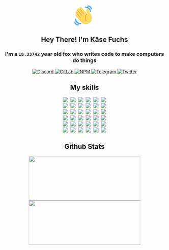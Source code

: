 <div><p align=center><img src=./resources/images/wave.gif width=64px height=64px></p><h2 align=center>Hey There! I'm Käse Fuchs</h2><h3 align=center>I'm a <code>18.33742</code> year old fox who writes code to make computers do things</h3><p align=center><a href=https://discord.com/users/507526681125322772><img alt=Discord src="https://img.shields.io/badge/Discord-5865F2?logo=discord&logoColor=white&style=flat-square#1223f67a01ce8527c7a0403e17652017"> </a><a href=https://gitlab.com/kasefuchs><img alt=GitLab src="https://img.shields.io/badge/GitLab-330F63?logo=gitlab&logoColor=white&style=flat-square#1223f67a01ce8527c7a0403e17652017"> </a><a href=https://npmjs.com/~kasefuchs><img alt=NPM src="https://img.shields.io/badge/NPM-CB3837?logo=npm&logoColor=white&style=flat-square#1223f67a01ce8527c7a0403e17652017"> </a><a href=https://t.me/kasefuchs><img alt=Telegram src="https://img.shields.io/badge/Telegram-2CA5E0?logo=telegram&logoColor=white&style=flat-square#1223f67a01ce8527c7a0403e17652017"> </a><a href=https://twitter.com/kasefuchs><img alt=Twitter src="https://img.shields.io/badge/Twitter-1DA1F2?logo=twitter&logoColor=white&style=flat-square#1223f67a01ce8527c7a0403e17652017"></a></p><h2 align=center>My skills</h2><p align=center><a href=https://aws.amazon.com/ ><picture><source srcset="https://skillicons.dev/icons?i=aws&theme=dark#1223f67a01ce8527c7a0403e17652017" media="(prefers-color-scheme: dark)"><source srcset="https://skillicons.dev/icons?i=aws&theme=light#1223f67a01ce8527c7a0403e17652017" media="(prefers-color-scheme: light), (prefers-color-scheme: no-preference)"><img src="https://skillicons.dev/icons?i=aws&theme=light#1223f67a01ce8527c7a0403e17652017"></picture></a>&nbsp;&nbsp;<a href=https://en.wikipedia.org/wiki/Bash_(Unix_shell)><picture><source srcset="https://skillicons.dev/icons?i=bash&theme=dark#1223f67a01ce8527c7a0403e17652017" media="(prefers-color-scheme: dark)"><source srcset="https://skillicons.dev/icons?i=bash&theme=light#1223f67a01ce8527c7a0403e17652017" media="(prefers-color-scheme: light), (prefers-color-scheme: no-preference)"><img src="https://skillicons.dev/icons?i=bash&theme=light#1223f67a01ce8527c7a0403e17652017"></picture></a>&nbsp;&nbsp;<a href=https://discord.com/developers/docs><picture><source srcset="https://skillicons.dev/icons?i=bots&theme=dark#1223f67a01ce8527c7a0403e17652017" media="(prefers-color-scheme: dark)"><source srcset="https://skillicons.dev/icons?i=bots&theme=light#1223f67a01ce8527c7a0403e17652017" media="(prefers-color-scheme: light), (prefers-color-scheme: no-preference)"><img src="https://skillicons.dev/icons?i=bots&theme=light#1223f67a01ce8527c7a0403e17652017"></picture></a>&nbsp;&nbsp;<a href=https://www.cloudflare.com/ ><picture><source srcset="https://skillicons.dev/icons?i=cloudflare&theme=dark#1223f67a01ce8527c7a0403e17652017" media="(prefers-color-scheme: dark)"><source srcset="https://skillicons.dev/icons?i=cloudflare&theme=light#1223f67a01ce8527c7a0403e17652017" media="(prefers-color-scheme: light), (prefers-color-scheme: no-preference)"><img src="https://skillicons.dev/icons?i=cloudflare&theme=light#1223f67a01ce8527c7a0403e17652017"></picture></a>&nbsp;&nbsp;<a href=https://en.wikipedia.org/wiki/CSS><picture><source srcset="https://skillicons.dev/icons?i=css&theme=dark#1223f67a01ce8527c7a0403e17652017" media="(prefers-color-scheme: dark)"><source srcset="https://skillicons.dev/icons?i=css&theme=light#1223f67a01ce8527c7a0403e17652017" media="(prefers-color-scheme: light), (prefers-color-scheme: no-preference)"><img src="https://skillicons.dev/icons?i=css&theme=light#1223f67a01ce8527c7a0403e17652017"></picture></a>&nbsp;&nbsp;<a href=https://www.docker.com/ ><picture><source srcset="https://skillicons.dev/icons?i=docker&theme=dark#1223f67a01ce8527c7a0403e17652017" media="(prefers-color-scheme: dark)"><source srcset="https://skillicons.dev/icons?i=docker&theme=light#1223f67a01ce8527c7a0403e17652017" media="(prefers-color-scheme: light), (prefers-color-scheme: no-preference)"><img src="https://skillicons.dev/icons?i=docker&theme=light#1223f67a01ce8527c7a0403e17652017"></picture></a><br><a href=https://www.electronjs.org/ ><picture><source srcset="https://skillicons.dev/icons?i=electron&theme=dark#1223f67a01ce8527c7a0403e17652017" media="(prefers-color-scheme: dark)"><source srcset="https://skillicons.dev/icons?i=electron&theme=light#1223f67a01ce8527c7a0403e17652017" media="(prefers-color-scheme: light), (prefers-color-scheme: no-preference)"><img src="https://skillicons.dev/icons?i=electron&theme=light#1223f67a01ce8527c7a0403e17652017"></picture></a>&nbsp;&nbsp;<a href=https://expressjs.com/ ><picture><source srcset="https://skillicons.dev/icons?i=express&theme=dark#1223f67a01ce8527c7a0403e17652017" media="(prefers-color-scheme: dark)"><source srcset="https://skillicons.dev/icons?i=express&theme=light#1223f67a01ce8527c7a0403e17652017" media="(prefers-color-scheme: light), (prefers-color-scheme: no-preference)"><img src="https://skillicons.dev/icons?i=express&theme=light#1223f67a01ce8527c7a0403e17652017"></picture></a>&nbsp;&nbsp;<a href=https://www.figma.com/ ><picture><source srcset="https://skillicons.dev/icons?i=figma&theme=dark#1223f67a01ce8527c7a0403e17652017" media="(prefers-color-scheme: dark)"><source srcset="https://skillicons.dev/icons?i=figma&theme=light#1223f67a01ce8527c7a0403e17652017" media="(prefers-color-scheme: light), (prefers-color-scheme: no-preference)"><img src="https://skillicons.dev/icons?i=figma&theme=light#1223f67a01ce8527c7a0403e17652017"></picture></a>&nbsp;&nbsp;<a href=https://firebase.google.com/ ><picture><source srcset="https://skillicons.dev/icons?i=firebase&theme=dark#1223f67a01ce8527c7a0403e17652017" media="(prefers-color-scheme: dark)"><source srcset="https://skillicons.dev/icons?i=firebase&theme=light#1223f67a01ce8527c7a0403e17652017" media="(prefers-color-scheme: light), (prefers-color-scheme: no-preference)"><img src="https://skillicons.dev/icons?i=firebase&theme=light#1223f67a01ce8527c7a0403e17652017"></picture></a>&nbsp;&nbsp;<a href=https://flask.palletsprojects.com/ ><picture><source srcset="https://skillicons.dev/icons?i=flask&theme=dark#1223f67a01ce8527c7a0403e17652017" media="(prefers-color-scheme: dark)"><source srcset="https://skillicons.dev/icons?i=flask&theme=light#1223f67a01ce8527c7a0403e17652017" media="(prefers-color-scheme: light), (prefers-color-scheme: no-preference)"><img src="https://skillicons.dev/icons?i=flask&theme=light#1223f67a01ce8527c7a0403e17652017"></picture></a>&nbsp;&nbsp;<a href=https://cloud.google.com/ ><picture><source srcset="https://skillicons.dev/icons?i=gcp&theme=dark#1223f67a01ce8527c7a0403e17652017" media="(prefers-color-scheme: dark)"><source srcset="https://skillicons.dev/icons?i=gcp&theme=light#1223f67a01ce8527c7a0403e17652017" media="(prefers-color-scheme: light), (prefers-color-scheme: no-preference)"><img src="https://skillicons.dev/icons?i=gcp&theme=light#1223f67a01ce8527c7a0403e17652017"></picture></a><br><a href=https://git-scm.com/ ><picture><source srcset="https://skillicons.dev/icons?i=git&theme=dark#1223f67a01ce8527c7a0403e17652017" media="(prefers-color-scheme: dark)"><source srcset="https://skillicons.dev/icons?i=git&theme=light#1223f67a01ce8527c7a0403e17652017" media="(prefers-color-scheme: light), (prefers-color-scheme: no-preference)"><img src="https://skillicons.dev/icons?i=git&theme=light#1223f67a01ce8527c7a0403e17652017"></picture></a>&nbsp;&nbsp;<a href=https://github.com/ ><picture><source srcset="https://skillicons.dev/icons?i=github&theme=dark#1223f67a01ce8527c7a0403e17652017" media="(prefers-color-scheme: dark)"><source srcset="https://skillicons.dev/icons?i=github&theme=light#1223f67a01ce8527c7a0403e17652017" media="(prefers-color-scheme: light), (prefers-color-scheme: no-preference)"><img src="https://skillicons.dev/icons?i=github&theme=light#1223f67a01ce8527c7a0403e17652017"></picture></a>&nbsp;&nbsp;<a href=https://gitlab.com/ ><picture><source srcset="https://skillicons.dev/icons?i=gitlab&theme=dark#1223f67a01ce8527c7a0403e17652017" media="(prefers-color-scheme: dark)"><source srcset="https://skillicons.dev/icons?i=gitlab&theme=light#1223f67a01ce8527c7a0403e17652017" media="(prefers-color-scheme: light), (prefers-color-scheme: no-preference)"><img src="https://skillicons.dev/icons?i=gitlab&theme=light#1223f67a01ce8527c7a0403e17652017"></picture></a>&nbsp;&nbsp;<a href=https://www.heroku.com/ ><picture><source srcset="https://skillicons.dev/icons?i=heroku&theme=dark#1223f67a01ce8527c7a0403e17652017" media="(prefers-color-scheme: dark)"><source srcset="https://skillicons.dev/icons?i=heroku&theme=light#1223f67a01ce8527c7a0403e17652017" media="(prefers-color-scheme: light), (prefers-color-scheme: no-preference)"><img src="https://skillicons.dev/icons?i=heroku&theme=light#1223f67a01ce8527c7a0403e17652017"></picture></a>&nbsp;&nbsp;<a href=https://en.wikipedia.org/wiki/HTML><picture><source srcset="https://skillicons.dev/icons?i=html&theme=dark#1223f67a01ce8527c7a0403e17652017" media="(prefers-color-scheme: dark)"><source srcset="https://skillicons.dev/icons?i=html&theme=light#1223f67a01ce8527c7a0403e17652017" media="(prefers-color-scheme: light), (prefers-color-scheme: no-preference)"><img src="https://skillicons.dev/icons?i=html&theme=light#1223f67a01ce8527c7a0403e17652017"></picture></a>&nbsp;&nbsp;<a href=https://en.wikipedia.org/wiki/JavaScript><picture><source srcset="https://skillicons.dev/icons?i=js&theme=dark#1223f67a01ce8527c7a0403e17652017" media="(prefers-color-scheme: dark)"><source srcset="https://skillicons.dev/icons?i=js&theme=light#1223f67a01ce8527c7a0403e17652017" media="(prefers-color-scheme: light), (prefers-color-scheme: no-preference)"><img src="https://skillicons.dev/icons?i=js&theme=light#1223f67a01ce8527c7a0403e17652017"></picture></a><br><a href=https://en.wikipedia.org/wiki/Linux><picture><source srcset="https://skillicons.dev/icons?i=linux&theme=dark#1223f67a01ce8527c7a0403e17652017" media="(prefers-color-scheme: dark)"><source srcset="https://skillicons.dev/icons?i=linux&theme=light#1223f67a01ce8527c7a0403e17652017" media="(prefers-color-scheme: light), (prefers-color-scheme: no-preference)"><img src="https://skillicons.dev/icons?i=linux&theme=light#1223f67a01ce8527c7a0403e17652017"></picture></a>&nbsp;&nbsp;<a href=https://mui.com/ ><picture><source srcset="https://skillicons.dev/icons?i=materialui&theme=dark#1223f67a01ce8527c7a0403e17652017" media="(prefers-color-scheme: dark)"><source srcset="https://skillicons.dev/icons?i=materialui&theme=light#1223f67a01ce8527c7a0403e17652017" media="(prefers-color-scheme: light), (prefers-color-scheme: no-preference)"><img src="https://skillicons.dev/icons?i=materialui&theme=light#1223f67a01ce8527c7a0403e17652017"></picture></a>&nbsp;&nbsp;<a href=https://en.wikipedia.org/wiki/Markdown><picture><source srcset="https://skillicons.dev/icons?i=md&theme=dark#1223f67a01ce8527c7a0403e17652017" media="(prefers-color-scheme: dark)"><source srcset="https://skillicons.dev/icons?i=md&theme=light#1223f67a01ce8527c7a0403e17652017" media="(prefers-color-scheme: light), (prefers-color-scheme: no-preference)"><img src="https://skillicons.dev/icons?i=md&theme=light#1223f67a01ce8527c7a0403e17652017"></picture></a>&nbsp;&nbsp;<a href=https://www.mongodb.com/ ><picture><source srcset="https://skillicons.dev/icons?i=mongodb&theme=dark#1223f67a01ce8527c7a0403e17652017" media="(prefers-color-scheme: dark)"><source srcset="https://skillicons.dev/icons?i=mongodb&theme=light#1223f67a01ce8527c7a0403e17652017" media="(prefers-color-scheme: light), (prefers-color-scheme: no-preference)"><img src="https://skillicons.dev/icons?i=mongodb&theme=light#1223f67a01ce8527c7a0403e17652017"></picture></a>&nbsp;&nbsp;<a href=https://www.mysql.com/ ><picture><source srcset="https://skillicons.dev/icons?i=mysql&theme=dark#1223f67a01ce8527c7a0403e17652017" media="(prefers-color-scheme: dark)"><source srcset="https://skillicons.dev/icons?i=mysql&theme=light#1223f67a01ce8527c7a0403e17652017" media="(prefers-color-scheme: light), (prefers-color-scheme: no-preference)"><img src="https://skillicons.dev/icons?i=mysql&theme=light#1223f67a01ce8527c7a0403e17652017"></picture></a>&nbsp;&nbsp;<a href=https://nextjs.org/ ><picture><source srcset="https://skillicons.dev/icons?i=nextjs&theme=dark#1223f67a01ce8527c7a0403e17652017" media="(prefers-color-scheme: dark)"><source srcset="https://skillicons.dev/icons?i=nextjs&theme=light#1223f67a01ce8527c7a0403e17652017" media="(prefers-color-scheme: light), (prefers-color-scheme: no-preference)"><img src="https://skillicons.dev/icons?i=nextjs&theme=light#1223f67a01ce8527c7a0403e17652017"></picture></a><br><a href=https://nodejs.org/en/ ><picture><source srcset="https://skillicons.dev/icons?i=nodejs&theme=dark#1223f67a01ce8527c7a0403e17652017" media="(prefers-color-scheme: dark)"><source srcset="https://skillicons.dev/icons?i=nodejs&theme=light#1223f67a01ce8527c7a0403e17652017" media="(prefers-color-scheme: light), (prefers-color-scheme: no-preference)"><img src="https://skillicons.dev/icons?i=nodejs&theme=light#1223f67a01ce8527c7a0403e17652017"></picture></a>&nbsp;&nbsp;<a href=https://www.postgresql.org/ ><picture><source srcset="https://skillicons.dev/icons?i=postgres&theme=dark#1223f67a01ce8527c7a0403e17652017" media="(prefers-color-scheme: dark)"><source srcset="https://skillicons.dev/icons?i=postgres&theme=light#1223f67a01ce8527c7a0403e17652017" media="(prefers-color-scheme: light), (prefers-color-scheme: no-preference)"><img src="https://skillicons.dev/icons?i=postgres&theme=light#1223f67a01ce8527c7a0403e17652017"></picture></a>&nbsp;&nbsp;<a href=https://learn.microsoft.com/en-us/powershell/ ><picture><source srcset="https://skillicons.dev/icons?i=powershell&theme=dark#1223f67a01ce8527c7a0403e17652017" media="(prefers-color-scheme: dark)"><source srcset="https://skillicons.dev/icons?i=powershell&theme=light#1223f67a01ce8527c7a0403e17652017" media="(prefers-color-scheme: light), (prefers-color-scheme: no-preference)"><img src="https://skillicons.dev/icons?i=powershell&theme=light#1223f67a01ce8527c7a0403e17652017"></picture></a>&nbsp;&nbsp;<a href=https://www.python.org/ ><picture><source srcset="https://skillicons.dev/icons?i=py&theme=dark#1223f67a01ce8527c7a0403e17652017" media="(prefers-color-scheme: dark)"><source srcset="https://skillicons.dev/icons?i=py&theme=light#1223f67a01ce8527c7a0403e17652017" media="(prefers-color-scheme: light), (prefers-color-scheme: no-preference)"><img src="https://skillicons.dev/icons?i=py&theme=light#1223f67a01ce8527c7a0403e17652017"></picture></a>&nbsp;&nbsp;<a href=https://www.raspberrypi.org/ ><picture><source srcset="https://skillicons.dev/icons?i=raspberrypi&theme=dark#1223f67a01ce8527c7a0403e17652017" media="(prefers-color-scheme: dark)"><source srcset="https://skillicons.dev/icons?i=raspberrypi&theme=light#1223f67a01ce8527c7a0403e17652017" media="(prefers-color-scheme: light), (prefers-color-scheme: no-preference)"><img src="https://skillicons.dev/icons?i=raspberrypi&theme=light#1223f67a01ce8527c7a0403e17652017"></picture></a>&nbsp;&nbsp;<a href=https://reactjs.org/ ><picture><source srcset="https://skillicons.dev/icons?i=react&theme=dark#1223f67a01ce8527c7a0403e17652017" media="(prefers-color-scheme: dark)"><source srcset="https://skillicons.dev/icons?i=react&theme=light#1223f67a01ce8527c7a0403e17652017" media="(prefers-color-scheme: light), (prefers-color-scheme: no-preference)"><img src="https://skillicons.dev/icons?i=react&theme=light#1223f67a01ce8527c7a0403e17652017"></picture></a><br><a href=https://redux.js.org/ ><picture><source srcset="https://skillicons.dev/icons?i=redux&theme=dark#1223f67a01ce8527c7a0403e17652017" media="(prefers-color-scheme: dark)"><source srcset="https://skillicons.dev/icons?i=redux&theme=light#1223f67a01ce8527c7a0403e17652017" media="(prefers-color-scheme: light), (prefers-color-scheme: no-preference)"><img src="https://skillicons.dev/icons?i=redux&theme=light#1223f67a01ce8527c7a0403e17652017"></picture></a>&nbsp;&nbsp;<a href=https://en.wikipedia.org/wiki/Regular_expression><picture><source srcset="https://skillicons.dev/icons?i=regex&theme=dark#1223f67a01ce8527c7a0403e17652017" media="(prefers-color-scheme: dark)"><source srcset="https://skillicons.dev/icons?i=regex&theme=light#1223f67a01ce8527c7a0403e17652017" media="(prefers-color-scheme: light), (prefers-color-scheme: no-preference)"><img src="https://skillicons.dev/icons?i=regex&theme=light#1223f67a01ce8527c7a0403e17652017"></picture></a>&nbsp;&nbsp;<a href=https://en.wikipedia.org/wiki/Sass_(stylesheet_language)><picture><source srcset="https://skillicons.dev/icons?i=sass&theme=dark#1223f67a01ce8527c7a0403e17652017" media="(prefers-color-scheme: dark)"><source srcset="https://skillicons.dev/icons?i=sass&theme=light#1223f67a01ce8527c7a0403e17652017" media="(prefers-color-scheme: light), (prefers-color-scheme: no-preference)"><img src="https://skillicons.dev/icons?i=sass&theme=light#1223f67a01ce8527c7a0403e17652017"></picture></a>&nbsp;&nbsp;<a href=https://www.typescriptlang.org/ ><picture><source srcset="https://skillicons.dev/icons?i=ts&theme=dark#1223f67a01ce8527c7a0403e17652017" media="(prefers-color-scheme: dark)"><source srcset="https://skillicons.dev/icons?i=ts&theme=light#1223f67a01ce8527c7a0403e17652017" media="(prefers-color-scheme: light), (prefers-color-scheme: no-preference)"><img src="https://skillicons.dev/icons?i=ts&theme=light#1223f67a01ce8527c7a0403e17652017"></picture></a>&nbsp;&nbsp;<a href=https://unity.com/ ><picture><source srcset="https://skillicons.dev/icons?i=unity&theme=dark#1223f67a01ce8527c7a0403e17652017" media="(prefers-color-scheme: dark)"><source srcset="https://skillicons.dev/icons?i=unity&theme=light#1223f67a01ce8527c7a0403e17652017" media="(prefers-color-scheme: light), (prefers-color-scheme: no-preference)"><img src="https://skillicons.dev/icons?i=unity&theme=light#1223f67a01ce8527c7a0403e17652017"></picture></a>&nbsp;&nbsp;<a href=https://workers.cloudflare.com/ ><picture><source srcset="https://skillicons.dev/icons?i=workers&theme=dark#1223f67a01ce8527c7a0403e17652017" media="(prefers-color-scheme: dark)"><source srcset="https://skillicons.dev/icons?i=workers&theme=light#1223f67a01ce8527c7a0403e17652017" media="(prefers-color-scheme: light), (prefers-color-scheme: no-preference)"><img src="https://skillicons.dev/icons?i=workers&theme=light#1223f67a01ce8527c7a0403e17652017"></picture></a><br></p><h2 align=center>Github Stats</h2><p align=center><picture><source srcset="https://github-readme-stats-kasefuchs.vercel.app/api/?count_private=true&hide_border=true&hide_rank=true&line_height=20&hide_title=true&username=Kasefuchs&theme=dark#1223f67a01ce8527c7a0403e17652017" media="(prefers-color-scheme: dark)"><source srcset="https://github-readme-stats-kasefuchs.vercel.app/api/?count_private=true&hide_border=true&hide_rank=true&line_height=20&hide_title=true&username=Kasefuchs&theme=light#1223f67a01ce8527c7a0403e17652017" media="(prefers-color-scheme: light), (prefers-color-scheme: no-preference)"><img align=middle width=350 height=140 src="https://github-readme-stats-kasefuchs.vercel.app/api/?count_private=true&hide_border=true&hide_rank=true&line_height=20&hide_title=true&username=Kasefuchs&theme=light#1223f67a01ce8527c7a0403e17652017"></picture><picture><source srcset="https://github-readme-stats-kasefuchs.vercel.app/api/top-langs/?count_private=true&hide_border=true&layout=compact&username=Kasefuchs&theme=dark#1223f67a01ce8527c7a0403e17652017" media="(prefers-color-scheme: dark)"><source srcset="https://github-readme-stats-kasefuchs.vercel.app/api/top-langs/?count_private=true&hide_border=true&layout=compact&username=Kasefuchs&theme=light#1223f67a01ce8527c7a0403e17652017" media="(prefers-color-scheme: light), (prefers-color-scheme: no-preference)"><img align=middle width=350 height=140 src="https://github-readme-stats-kasefuchs.vercel.app/api/top-langs/?count_private=true&hide_border=true&layout=compact&username=Kasefuchs&theme=light#1223f67a01ce8527c7a0403e17652017"></picture></p><img src="https://hit.yhype.me/github/profile?user_id=64592097#1223f67a01ce8527c7a0403e17652017" alt=""></div>